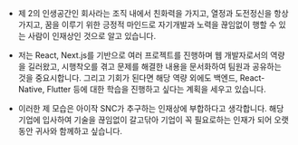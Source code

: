 - 제 2의 인생공간인 회사라는 조직 내에서 친화력을 가지고, 열정과 도전정신을 항상 가지고, 꿈을 이루기 위한 긍정적 마인드로 자기개발과 노력을 끊임없이 행할 수 있는 사람이 인재상인 것으로 알고 있습니다.

- 저는 React, Next.js를 기반으로 여러 프로젝트를 진행하며 웹 개발자로서의 역량을 길러왔고, 시행착오를 겪고 문제를 해결한 내용을 문서화하여 팀원과 공유하는 것을 중요시합니다. 그리고 기회가 된다면 해당 역량 외에도 백엔드, React-Native, Flutter 등에 대한 학습을 진행하고 싶다는 계획을 세우고 있습니다.

- 이러한 제 모습은 아이작 SNC가 추구하는 인재상에 부합하다고 생각합니다. 해당 기업에 입사하여 기술을 끊임없이 갈고닦아 기업이 꼭 필요로하는 인재가 되어 오랫동안 귀사와 함께하고 싶습니다.
